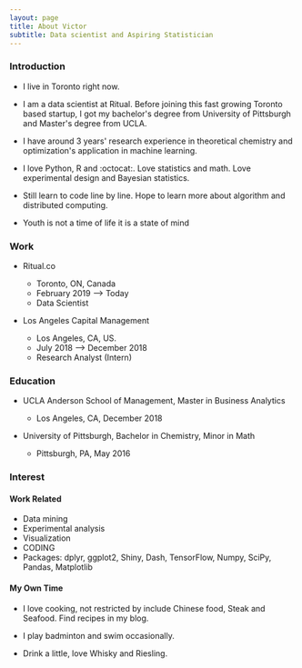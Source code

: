 ```yaml
---
layout: page
title: About Victor
subtitle: Data scientist and Aspiring Statistician
---
```


### Introduction

- I live in Toronto right now.

- I am a data scientist at Ritual. Before joining this fast growing Toronto based startup, I got my bachelor's degree from University of Pittsburgh and Master's degree from UCLA.

- I have around 3 years' research experience in theoretical chemistry and optimization's application in machine learning.

- I love Python, R and :octocat:. Love statistics and math. Love experimental design and Bayesian statistics.

- Still learn to code line by line. Hope to learn more about algorithm and distributed computing.

- Youth is not a time of life it is a state of mind


### Work

- Ritual.co
  - Toronto, ON, Canada
  - February 2019 –> Today
  - Data Scientist                         

- Los Angeles Capital Management
  - Los Angeles, CA, US.
  - July 2018 –> December 2018
  - Research Analyst (Intern)              


### Education

- UCLA Anderson School of Management, Master in Business Analytics
  - Los Angeles, CA, December 2018

- University of Pittsburgh, Bachelor in Chemistry, Minor in Math            
  - Pittsburgh, PA, May 2016


### Interest

#### Work Related

- Data mining
- Experimental analysis
- Visualization
- CODING
- Packages: dplyr, ggplot2, Shiny, Dash, TensorFlow, Numpy, SciPy, Pandas, Matplotlib

#### My Own Time

- I love cooking, not restricted by include Chinese food, Steak and Seafood. Find recipes in my blog.

- I play badminton and swim occasionally.

- Drink a little, love Whisky and Riesling.
